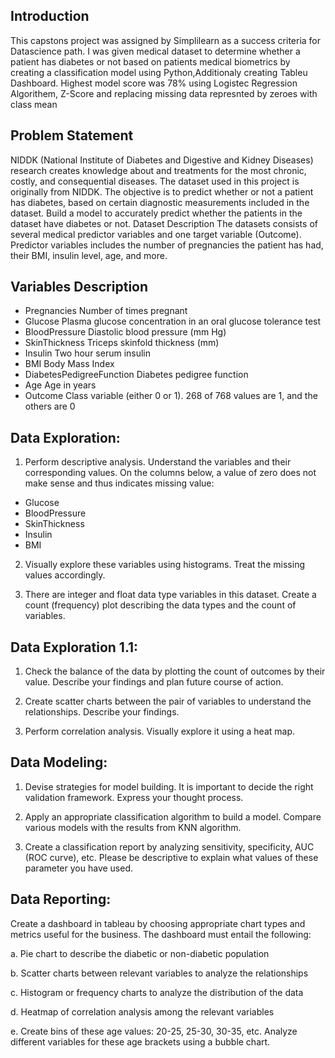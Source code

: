 ## Introduction

This capstons project was assigned by Simplilearn as a success criteria for Datascience path.
I was given medical dataset to determine whether a patient has diabetes or not based on patients medical biometrics by creating a classification model using Python,Additionaly creating Tableu Dashboard.
Highest model score was 78% using Logistec Regression Algorithem, Z-Score and replacing missing data represnted by zeroes with class mean

## Problem Statement
NIDDK (National Institute of Diabetes and Digestive and Kidney Diseases) research creates knowledge about and treatments for the most chronic, costly, and consequential diseases.
The dataset used in this project is originally from NIDDK. The objective is to predict whether or not a patient has diabetes, based on certain diagnostic measurements included in the dataset.
Build a model to accurately predict whether the patients in the dataset have diabetes or not.
Dataset Description
The datasets consists of several medical predictor variables and one target variable (Outcome). Predictor variables includes the number of pregnancies the patient has had, their BMI, insulin level, age, and more.

## Variables	Description
- Pregnancies	Number of times pregnant
- Glucose	Plasma glucose concentration in an oral glucose tolerance test
- BloodPressure	Diastolic blood pressure (mm Hg)
- SkinThickness	Triceps skinfold thickness (mm)
- Insulin	Two hour serum insulin
- BMI	Body Mass Index
- DiabetesPedigreeFunction	Diabetes pedigree function
- Age	Age in years
- Outcome	Class variable (either 0 or 1). 268 of 768 values are 1, and the others are 0

## Data Exploration:

1. Perform descriptive analysis. Understand the variables and their corresponding values. On the columns below, a value of zero does not make sense and thus indicates missing value:

- Glucose
- BloodPressure
- SkinThickness
- Insulin
- BMI

2. Visually explore these variables using histograms. Treat the missing values accordingly.

3. There are integer and float data type variables in this dataset. Create a count (frequency) plot describing the data types and the count of variables. 

## Data Exploration 1.1:

1. Check the balance of the data by plotting the count of outcomes by their value. Describe your findings and plan future course of action.

2. Create scatter charts between the pair of variables to understand the relationships. Describe your findings.

3. Perform correlation analysis. Visually explore it using a heat map.


## Data Modeling:

1. Devise strategies for model building. It is important to decide the right validation framework. Express your thought process.

2. Apply an appropriate classification algorithm to build a model. Compare various models with the results from KNN algorithm.

3. Create a classification report by analyzing sensitivity, specificity, AUC (ROC curve), etc. Please be descriptive to explain what values of these parameter you have used.

## Data Reporting:

Create a dashboard in tableau by choosing appropriate chart types and metrics useful for the business. The dashboard must entail the following:

  a. Pie chart to describe the diabetic or non-diabetic population

  b. Scatter charts between relevant variables to analyze the relationships

  c. Histogram or frequency charts to analyze the distribution of the data

  d. Heatmap of correlation analysis among the relevant variables

  e. Create bins of these age values: 20-25, 25-30, 30-35, etc. Analyze different variables for these age brackets using a bubble chart.
